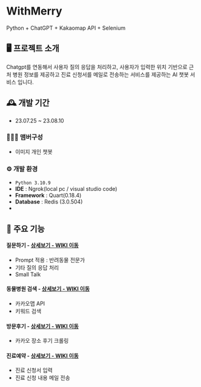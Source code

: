 # WithMerry
Python + ChatGPT + Kakaomap API + Selenium


## 🖥️ 프로젝트 소개
Chatgpt를 연동해서 사용자 질의 응답을 처리하고, 사용자가 입력한 위치 기반으로 근처 병원 정보를 제공하고 진료 신청서를 메일로 전송하는 서비스를 제공하는 AI 챗봇 서비스 입니다.
<br>

## 🕰️ 개발 기간
* 23.07.25 ~ 23.08.10

### 🧑‍🤝‍🧑 맴버구성
 - 이미지 개인 챗봇

### ⚙️ 개발 환경
- `Python 3.10.9`
- **IDE** : Ngrok(local pc / visual studio code)
- **Framework** : Quart(0.18.4)
- **Database** : Redis (3.0.504)
- 

## 📌 주요 기능
#### 질문하기 - <a href="" >상세보기 - WIKI 이동</a>
- Prompt 적용 : 반려동물 전문가 
- 기타 질의 응답 처리
- Small Talk
#### 동물병원 검색 - <a href="" >상세보기 - WIKI 이동</a>
- 카카오맵 API
- 키워드 검색
#### 방문후기 - <a href="" >상세보기 - WIKI 이동</a>
- 카카오 장소 후기 크롤링
#### 진료예약 - <a href="" >상세보기 - WIKI 이동</a>
- 진료 신청서 입력
- 진료 신청 내용 메일 전송



